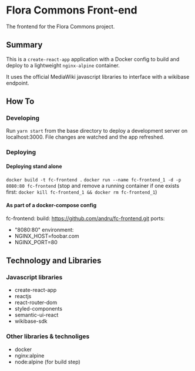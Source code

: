 # Flora Commons Front-end
The frontend for the Flora Commons project.

## Summary
This is a `create-react-app` application with a Docker config to build and deploy to a lightweight `nginx-alpine` container.

It uses the official MediaWiki javascript libraries to interface with a wikibase endpoint.

## How To
### Developing
Run `yarn start` from the base directory to deploy a development server on localhost:3000. File changes are watched and the app refreshed. 

### Deploying
#### Deploying stand alone
`docker build -t fc-frontend .`
`docker run --name fc-frontend_1 -d -p 8080:80 fc-frontend`
(stop and remove a running container if one exists first: `docker kill fc-frontend_1 && docker rm fc-frontend_1`)

#### As part of a docker-compose config
fc-frontend:
  build: https://github.com/andru/fc-frontend.git
  ports:
   - "8080:80"
  environment:
   - NGINX_HOST=foobar.com
   - NGINX_PORT=80

## Technology and Libraries
### Javascript libraries
* create-react-app
* reactjs
* react-router-dom
* styled-components
* semantic-ui-react
* wikibase-sdk

### Other libraries & technoliges
* docker
* nginx:alpine
* node:alpine (for build step)